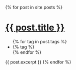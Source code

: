 {% for post in site.posts %}
  <h1><a href="{{ post.url }}">{{ post.title }}</a></h1>
  <ul class="tags">
    {% for tag in post.tags %}
      <li>{% tag %}</li>
    {% endfor %}
  </ul>
  {{ post.excerpt }}
{% endfor %}
